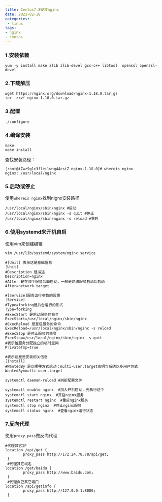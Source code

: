 ```yaml
---
title: Centos7.8安装nginx
date: 2021-02-18
categories:
 - linux
tags:
- nginx
- centos
---
```


### 1.安装依赖


```shell
yum -y install make zlib zlib-devel gcc-c++ libtool  openssl openssl-devel
```


### 2.下载解压


```shell
wget https://nginx.org/download/nginx-1.18.0.tar.gz
tar -zxvf nginx-1.18.0.tar.gz
```


### 3.配置


```shell
./configure
```


### 4.编译安装


```shell
make
make install
```


查找安装路径：


```shell
[root@iZwz9g1c3fleilwng44esiZ nginx-1.18.0]# whereis nginx
nginx: /usr/local/nginx
```


### 5.启动或停止


使用`whereis nginx`找到nignx安装路径


```shell
/usr/local/nginx/sbin/nginx #启动
/usr/local/nginx/sbin/nginx -s quit #停止
/usr/local/nginx/sbin/nginx -s reload #重启
```


### 6.使用systemd来开机自启


使用vim来创建编辑


```shell
vim /usr/lib/systemd/system/nginx.service
```


```shell
#[Unit] 表示这是基础信息
[Unit]
#Description 是描述
Description=nginx
#After 是在那个服务后面启动，一般是网络服务启动后启动
After=network.target

#[Service]服务运行参数的设置
[Service]
#Type=forking是后台运行的形式
Type=forking
#ExecStart 是启动服务的命令
ExecStart=/usr/local/nginx/sbin/nginx
#ExecReload 是重启服务的命令
ExecReload=/usr/local/nginx/sbin/nginx -s reload
#ExecStop 是停止服务的命令
ExecStop=/usr/local/nginx/sbin/nginx -s quit
#表示给服务分配独立的临时空间
PrivateTmp=true  

#表示这是是安装相关信息
[Install]
#WantedBy 是以哪种方式启动：multi-user.target表明当系统以多用户方式
WantedBy=multi-user.target
```


```shell
systemctl daemon-reload #刷新配置文件

systemctl enable nginx  #加入开机启动，先执行这个
systemctl start nginx  #开启nginx服务
systemctl restart nginx  #重启nginx服务
systemctl stop nginx  #停止nginx服务
systemctl status nginx  #查看nginx运行状态
```


### 7.反向代理


使用`proxy_pass`做反向代理


```nginx
#代理其它IP
location /api/get {
		proxy_pass http://172.24.78.78/api/get;
 }
 #代理其它域名
location /get/baidu {
		proxy_pass http://www.baidu.com;
 }
 #代理自己其它端口
location /api/getinfo {
		proxy_pass http://127.0.0.1:8080;
 }
```

